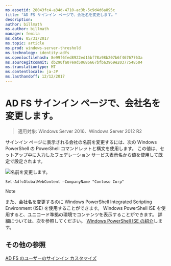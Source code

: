 ```yaml
---
ms.assetid: 28043fc4-a34d-4710-ac3b-5c9d4d6a895c
title: "AD FS サインイン ページで、会社名を変更します。"
description: 
author: billmath
ms.author: billmath
manager: femila
ms.date: 05/31/2017
ms.topic: article
ms.prod: windows-server-threshold
ms.technology: identity-adfs
ms.openlocfilehash: 8e99f6fed8922ed15bf78a98b207b6f46767763a
ms.sourcegitcommit: db290fa07e9d50686667bfba3969e20377548504
ms.translationtype: MT
ms.contentlocale: ja-JP
ms.lasthandoff: 12/12/2017
---
```

# <a name="change-the-company-name-on-the-ad-fs-sign-in-page"></a>AD FS サインイン ページで、会社名を変更します。

>適用対象: Windows Server 2016、Windows Server 2012 R2
 
サインイン ページに表示される会社の名前を変更するには、次の Windows PowerShell の PowerShell コマンドレットと構文を使用します。 この値は、セットアップ中に入力したフェデレーション サービス表示名から値を使用して既定で設定されます。  

![名前を変更します。](media/AD-FS-user-sign-in-customization/ADFS_Blue_Custom1.png)
  
  
    Set-AdfsGlobalWebContent –CompanyName "Contoso Corp"  
 
  
> [!NOTE]  
> また、会社名を変更するのに Windows PowerShell Integrated Scripting Environment \(ISE\) を使用することができます。 Windows PowerShell ISE を使用すると、ユニコード準拠の環境でコンテンツを表示することができます。 詳細については、次を参照してください。 [Windows PowerShell ISE の紹介](https://technet.microsoft.com/library/dd315244.aspx)します。  

## <a name="additional-references"></a>その他の参照 
[AD FS のユーザーのサインイン カスタマイズ](AD-FS-user-sign-in-customization.md)  
  
